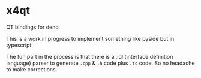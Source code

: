 # x4qt
QT bindings for deno

This is a work in progress to implement something like pyside but in typescript.

The fun part in the process is that there is a .idl (interface definition language) parser to generate `.cpp` & `.h` code plus `.ts` code. So no headache to make corrections.
